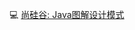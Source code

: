 :computer: [尚硅谷: Java图解设计模式](https://www.bilibili.com/video/BV1G4411c7N4?p=1&vd_source=c6866d088ad067762877e4b6b23ab9df)